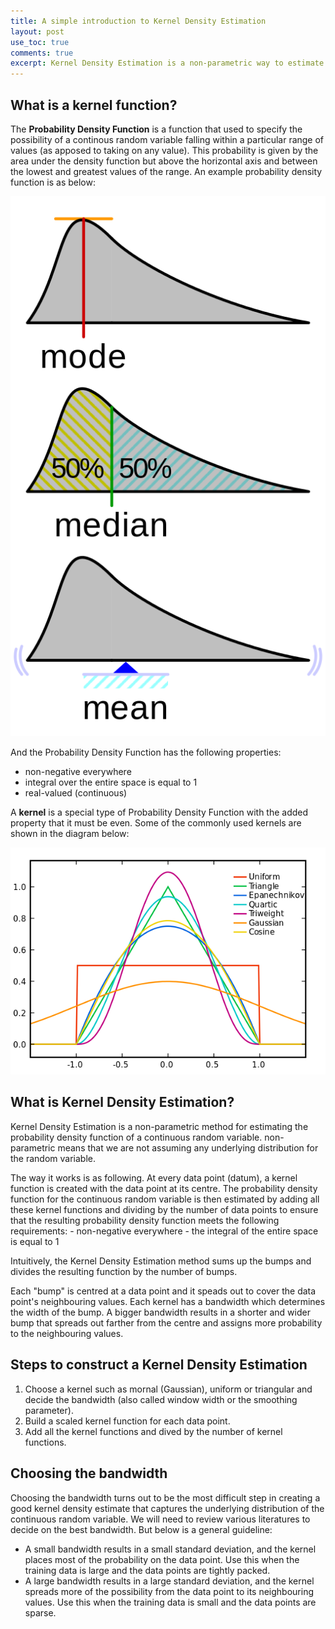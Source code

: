 ```yaml
---
title: A simple introduction to Kernel Density Estimation
layout: post
use_toc: true
comments: true
excerpt: Kernel Density Estimation is a non-parametric way to estimate the probability density function of a random variable. This post is an introduction to the concept of KDE.
---
```


## What is a kernel function? 
The **Probability Density Function** is a function that used to specify the possibility of a continous random variable falling within a particular range of values (as apposed to taking on any value). This probability is given by the area under the density function but above the horizontal axis and between the lowest and greatest values of the range. An example probability density function is as below:

![](/images/kde/visualisation-mode-median-mean-svg.png)

And the Probability Density Function has the following properties:
* non-negative everywhere
* integral over the entire space is equal to 1
* real-valued (continuous)

A **kernel** is a special type of Probability Density Function with the added property that it must be even. Some of the commonly used kernels are shown in the diagram below:

![](/images/kde/common-kernels.png)

## What is Kernel Density Estimation?
Kernel Density Estimation is a non-parametric method for estimating the probability density function of a continuous random variable. non-parametric means that we are not assuming any underlying distribution for the random variable.

The way it works is as following. At every data point (datum), a kernel function is created with the data point at its centre. The probability density function for the continuous random variable is then estimated by adding all these kernel functions and dividing by the number of data points to ensure that the resulting probability density function meets the following requirements: - non-negative everywhere - the integral of the entire space is equal to 1

Intuitively, the Kernel Density Estimation method sums up the bumps and divides the resulting function by the number of bumps.

Each "bump" is centred at a data point and it speads out to cover the data point's neighbouring values. Each kernel has a bandwidth which determines the width of the bump. A bigger bandwidth results in a shorter and wider bump that spreads out farther from the centre and assigns more probability to the neighbouring values.

## Steps to construct a Kernel Density Estimation
1. Choose a kernel such as mornal (Gaussian), uniform or triangular and decide the bandwidth (also called window width or the smoothing parameter).
2. Build a scaled kernel function for each data point.
3. Add all the kernel functions and dived by the number of kernel functions.

## Choosing the bandwidth

Choosing the bandwidth turns out to be the most difficult step in creating a good kernel density estimate that captures the underlying distribution of the continuous random variable. We will need to review various literatures to decide on the best bandwidth. But below is a general guideline:

* A small bandwidth results in a small standard deviation, and the kernel places most of the probability on the data point. Use this when the training data is large and the data points are tightly packed.
* A large bandwidth results in a large standard deviation, and the kernel spreads more of the possibility from the data point to its neighbouring values. Use this when the training data is small and the data points are sparse.